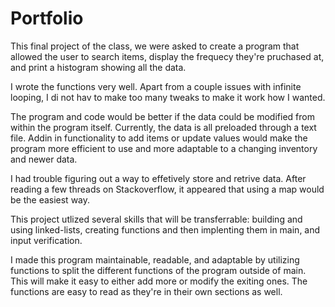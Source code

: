 # Portfolio

This final project of the class, we were asked to create a program that allowed the user to search items, display the frequecy they're pruchased at, and print a histogram showing all the data. 

I wrote the functions very well. Apart from a couple issues with infinite looping, I di not hav to make too many tweaks to make it work how I wanted. 

The program and code would be better if the data could be modified from within the program itself. Currently, the data is all preloaded through a text file. Addin in functionality to add items or update values would make the program more efficient to use and more adaptable to a changing inventory and newer data. 

I had trouble figuring out a way to effetively store and retrive data. After reading a few threads on Stackoverflow, it appeared that using a map would be the easiest way.

This project utlized several skills that will be transferrable: building and using linked-lists, creating functions and then implenting them in main, and input verification. 

I made this program maintainable, readable, and adaptable by utilizing functions to split the different functions of the program outside of main. This will make it easy to either add more or modify the exiting ones. The functions are easy to read as they're in their own sections as well.
